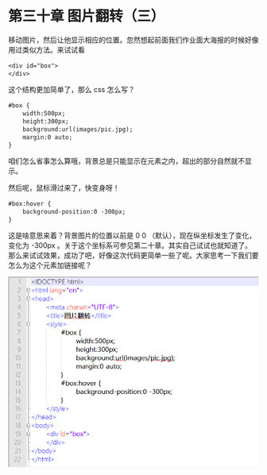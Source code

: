 第三十章 图片翻转（三）
===

移动图片，然后让他显示相应的位置。忽然想起前面我们作业面大海报的时候好像用过类似方法。来试试看

	<div id="box">
	</div>

这个结构更加简单了，那么 css 怎么写？

	#box {
		width:500px;
		height:300px;
		background:url(images/pic.jpg);
		margin:0 auto;
	}

咱们怎么省事怎么算哦，背景总是只能显示在元素之内，超出的部分自然就不显示。

然后呢，鼠标滑过来了，快变身呀！

	#box:hover {
		background-position:0 -300px;
	}

这是啥意思来着？背景图片的位置以前是 0 0 （默认），现在纵坐标发生了变化，变化为 -300px 。关于这个坐标系可参见第二十章。其实自己试试也就知道了。那么来试试效果，成功了吧，好像这次代码更简单一些了呢。大家思考一下我们要怎么为这个元素加链接呢？

![图30-1](images/30-1.png)